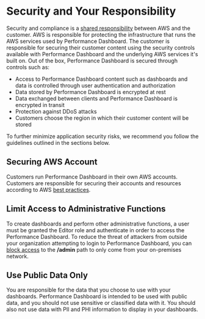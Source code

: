 # Security and Your Responsibility

Security and compliance is a [shared responsibility](https://aws.amazon.com/compliance/shared-responsibility-model/) between AWS and the customer. AWS is responsible for protecting the infrastructure that runs the AWS services used by Performance Dashboard. The customer is responsible for securing their customer content using the security controls available with Performance Dashboard and the underlying AWS services it's built on. Out of the box, Performance Dashboard is secured through controls such as:

- Access to Performance Dashboard content such as dashboards and data is controlled through user authentication and authorization
- Data stored by Performance Dashboard is encrypted at rest
- Data exchanged between clients and Performance Dashboard is encrypted in transit
- Protection against DDoS attacks
- Customers choose the region in which their customer content will be stored

To further minimize application security risks, we recommend you follow the guidelines outlined in the sections below.

## Securing AWS Account

Customers run Performance Dashboard in their own AWS accounts. Customers are responsible for securing their accounts and resources according to AWS [best practices](https://aws.amazon.com/premiumsupport/knowledge-center/security-best-practices/).

## Limit Access to Administrative Functions

To create dashboards and perform other administrative functions, a user must be granted the Editor role and authenticate in order to access the Performance Dashboard. To reduce the threat of attackers from outside your organization attempting to login to Performance Dashboard, you can [block access](./on-prem_access.md) to the **/admin** path to only come from your on-premises network.

## Use Public Data Only

You are responsible for the data that you choose to use with your dashboards. Performance Dashboard is intended to be used with public data, and you should not use sensitive or classified data with it. You should also not use data with PII and PHI information to display in your dashboards.

